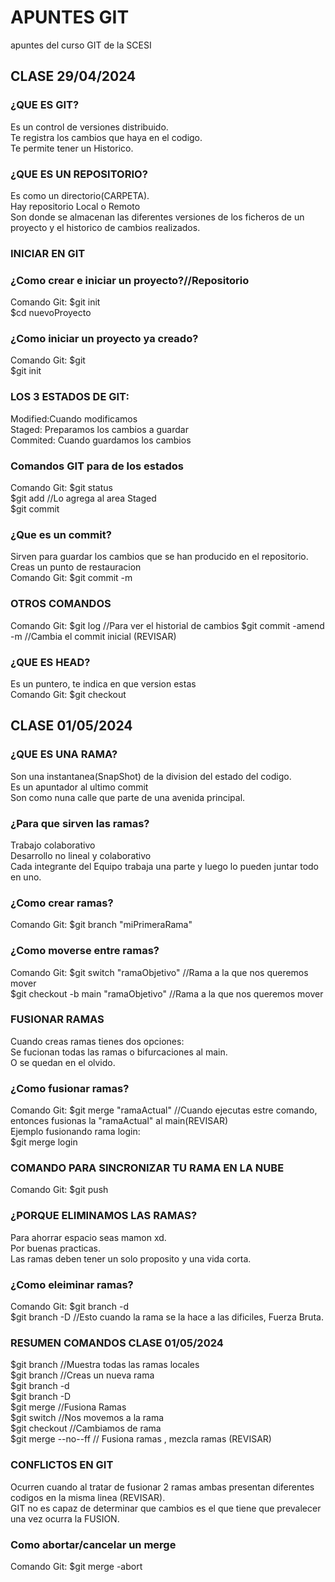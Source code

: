 # APUNTES GIT
apuntes del curso GIT de la SCESI
## CLASE 29/04/2024
### ¿QUE ES GIT?
Es un control de versiones distribuido.  
Te registra los cambios que haya en el codigo.  
Te permite tener un Historico.  
### ¿QUE ES UN REPOSITORIO?
Es como un directorio(CARPETA).  
Hay repositorio Local o Remoto  
Son donde se almacenan las diferentes versiones de los ficheros de un proyecto y el historico de cambios realizados.  
### INICIAR EN GIT  
### ¿Como crear e iniciar un proyecto?//Repositorio  
Comando Git: $git init <nuevoProyecto>    
              $cd nuevoProyecto  
### ¿Como iniciar un proyecto ya creado?  
Comando Git: $git <directorio del proyecto>    
              $git init 
### LOS 3 ESTADOS DE GIT:  
Modified:Cuando modificamos  
Staged: Preparamos los cambios a guardar  
Commited: Cuando guardamos los cambios  
### Comandos GIT para de los estados  
Comando Git: $git status  
              $git add <archivo modificado> //Lo agrega al area Staged  
              $git commit  
### ¿Que es un commit?
Sirven para guardar los cambios que se han producido en el repositorio.  Creas un punto de restauracion  
Comando Git: $git commit -m <Comentarios del cambio hechos en el fichero>  
### OTROS COMANDOS  
Comando Git: $git log //Para ver el historial de cambios
              $git commit -amend -m <Comentarios> //Cambia el commit inicial (REVISAR)  
### ¿QUE ES HEAD?  
Es un puntero, te indica en que version estas  
Comando Git: $git checkout <ID de la anteriro version>  

  
## CLASE 01/05/2024  
### ¿QUE ES UNA RAMA?  
Son una instantanea(SnapShot) de la division del estado del codigo.  
Es un apuntador al ultimo commit  
Son como nuna calle que parte de una avenida principal.  
### ¿Para que sirven las ramas?  
Trabajo colaborativo  
Desarrollo no lineal y colaborativo  
Cada integrante del Equipo trabaja una parte y luego lo pueden juntar todo en uno.  
### ¿Como crear ramas?
Comando Git: $git branch "miPrimeraRama"
### ¿Como moverse entre ramas?
Comando Git: $git switch "ramaObjetivo" //Rama a la que nos queremos mover  
             $git checkout -b main "ramaObjetivo" //Rama a la que nos queremos mover  
### FUSIONAR RAMAS
Cuando creas ramas tienes dos opciones:  
Se fucionan todas las ramas o bifurcaciones al main.  
O se quedan en el olvido.  
### ¿Como fusionar ramas?
Comando Git: $git merge "ramaActual" //Cuando ejecutas estre comando, entonces fusionas la "ramaActual" al main(REVISAR)  
Ejemplo fusionando rama login:  
  $git merge login  
### COMANDO PARA SINCRONIZAR TU RAMA EN LA NUBE
Comando Git: $git push  
### ¿PORQUE ELIMINAMOS LAS RAMAS?
Para ahorrar espacio seas mamon xd.  
Por buenas practicas.  
Las ramas deben tener un solo proposito y una vida corta.  
### ¿Como eleiminar ramas?
Comando Git: $git branch -d <ramaEliminar>  
              $git branch -D <ramaEliminar> //Esto cuando la rama se la hace a las dificiles, Fuerza Bruta.  
### RESUMEN COMANDOS CLASE 01/05/2024  
$git branch //Muestra todas las ramas locales  
$git branch <NuevaRama> //Creas un nueva rama  
$git branch -d  <ramaEliminar>  
$git branch -D  <ramaEliminar>  
$git merge <nombreRama> //Fusiona Ramas  
$git switch <nombreRama> //Nos movemos a la rama  
$git checkout <nombreRama> //Cambiamos de rama  
$git merge <nombreRama> --no--ff // Fusiona ramas , mezcla ramas (REVISAR)   
### CONFLICTOS EN GIT  
Ocurren cuando al tratar de fusionar 2 ramas ambas presentan diferentes codigos en la misma linea (REVISAR).  
GIT  no es capaz de determinar que cambios es el que tiene que prevalecer una vez ocurra la FUSION.  
### Como abortar/cancelar un merge  
Comando Git: $git merge -abort  
